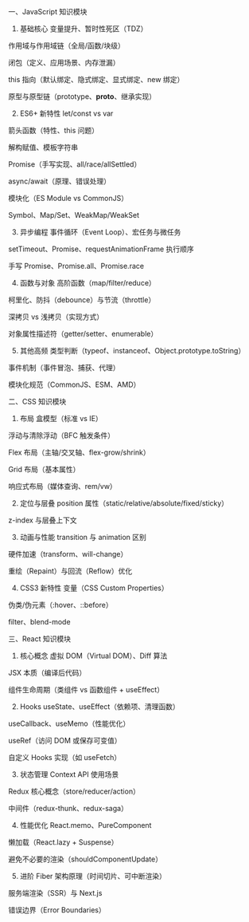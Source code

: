一、JavaScript 知识模块
1. 基础核心
变量提升、暂时性死区（TDZ）

作用域与作用域链（全局/函数/块级）

闭包（定义、应用场景、内存泄漏）

this 指向（默认绑定、隐式绑定、显式绑定、new 绑定）

原型与原型链（prototype、__proto__、继承实现）

2. ES6+ 新特性
let/const vs var

箭头函数（特性、this 问题）

解构赋值、模板字符串

Promise（手写实现、all/race/allSettled）

async/await（原理、错误处理）

模块化（ES Module vs CommonJS）

Symbol、Map/Set、WeakMap/WeakSet

3. 异步编程
事件循环（Event Loop）、宏任务与微任务

setTimeout、Promise、requestAnimationFrame 执行顺序

手写 Promise、Promise.all、Promise.race

4. 函数与对象
高阶函数（map/filter/reduce）

柯里化、防抖（debounce）与节流（throttle）

深拷贝 vs 浅拷贝（实现方式）

对象属性描述符（getter/setter、enumerable）

5. 其他高频
类型判断（typeof、instanceof、Object.prototype.toString）

事件机制（事件冒泡、捕获、代理）

模块化规范（CommonJS、ESM、AMD）

二、CSS 知识模块
1. 布局
盒模型（标准 vs IE）

浮动与清除浮动（BFC 触发条件）

Flex 布局（主轴/交叉轴、flex-grow/shrink）

Grid 布局（基本属性）

响应式布局（媒体查询、rem/vw）

2. 定位与层叠
position 属性（static/relative/absolute/fixed/sticky）

z-index 与层叠上下文

3. 动画与性能
transition 与 animation 区别

硬件加速（transform、will-change）

重绘（Repaint）与回流（Reflow）优化

4. CSS3 新特性
变量（CSS Custom Properties）

伪类/伪元素（:hover、::before）

filter、blend-mode

三、React 知识模块
1. 核心概念
虚拟 DOM（Virtual DOM）、Diff 算法

JSX 本质（编译后代码）

组件生命周期（类组件 vs 函数组件 + useEffect）

2. Hooks
useState、useEffect（依赖项、清理函数）

useCallback、useMemo（性能优化）

useRef（访问 DOM 或保存可变值）

自定义 Hooks 实现（如 useFetch）

3. 状态管理
Context API 使用场景

Redux 核心概念（store/reducer/action）

中间件（redux-thunk、redux-saga）

4. 性能优化
React.memo、PureComponent

懒加载（React.lazy + Suspense）

避免不必要的渲染（shouldComponentUpdate）

5. 进阶
Fiber 架构原理（时间切片、可中断渲染）

服务端渲染（SSR）与 Next.js

错误边界（Error Boundaries）